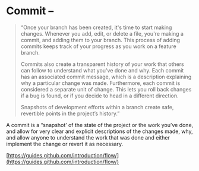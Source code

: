 # Commit –

>“Once your branch has been created, it's time to start making changes. Whenever you add, edit, or delete a file, you're making a commit, and adding them to your branch. This process of adding commits keeps track of your progress as you work on a feature branch.
>
>Commits also create a transparent history of your work that others can follow to understand what you've done and why. Each commit has an associated commit message, which is a description explaining why a particular change was made. Furthermore, each commit is considered a separate unit of change. This lets you roll back changes if a bug is found, or if you decide to head in a different direction.
>
>Snapshots of development efforts within a branch create safe, revertible points in the project’s history.”

A commit is a “snapshot’ of the state of the project or the work you’ve done, and allow for very clear and explicit descriptions of the changes made, why, and allow anyone to understand the work that was done and either implement the change or revert it as necessary.

[https://guides.github.com/introduction/flow/](https://guides.github.com/introduction/flow/)
